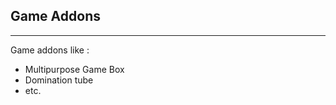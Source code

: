 ## Game Addons ##
----------
Game addons like :
 - Multipurpose Game Box
 - Domination tube
 - etc.
